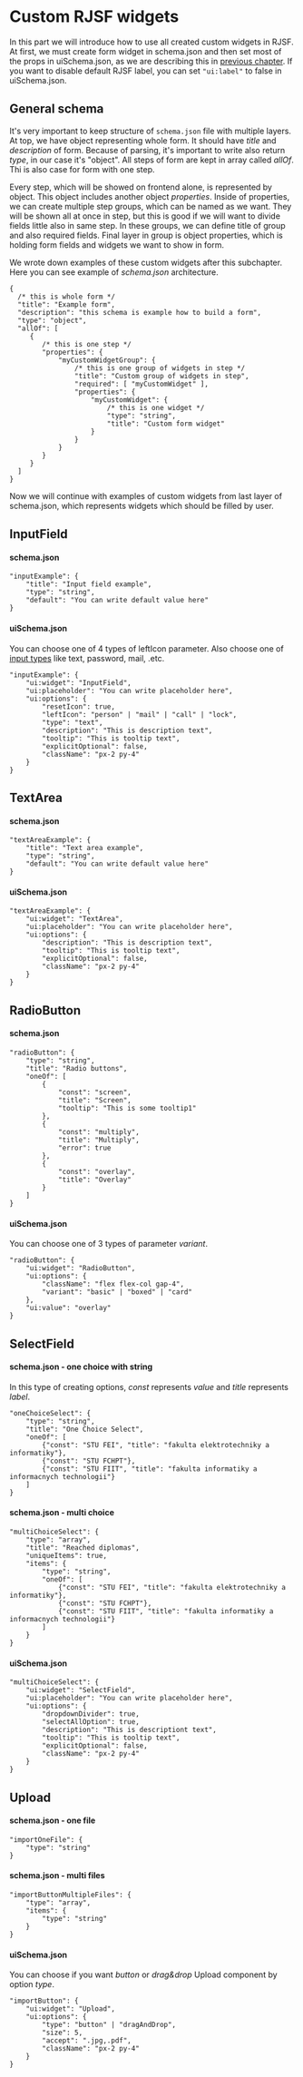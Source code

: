 # Custom RJSF widgets
In this part we will introduce how to use all created custom widgets in RJSF. At first, we must create form widget in schema.json and then set most of the props in uiSchema.json, as we are describing this in [previous chapter](/docs/bratislava.sk/forms-general).
If you want to disable default RJSF label, you can set `"ui:label"` to false in uiSchema.json.

## General schema
It's very important to keep structure of `schema.json` file with multiple layers. At top, we have object representing
whole form. It should have _title_ and _description_ of form. Because of parsing, it's important to write also return _type_,
in our case it's "object". All steps of form are kept in array called _allOf_. Thi is also case for form with one step.

Every step, which will be showed on frontend alone, is represented by object. This object includes another object _properties_.
Inside of properties, we can create multiple step groups, which can be named as we want.
They will be shown all at once in step, but this is good if we will want to divide
fields little also in same step. In these groups, we can define title of group and also required fields. 
Final layer in group is object properties, which is holding form fields and widgets we want to show in form.

We wrote down examples of these custom widgets after this subchapter. Here you can see example of _schema.json_ architecture.

```
{   
  /* this is whole form */
  "title": "Example form",
  "description": "this schema is example how to build a form",
  "type": "object",
  "allOf": [
     {  
        /* this is one step */
        "properties": {
            "myCustomWidgetGroup": { 
                /* this is one group of widgets in step */
                "title": "Custom group of widgets in step",
                "required": [ "myCustomWidget" ],
                "properties": {
                    "myCustomWidget": {
                        /* this is one widget */
                        "type": "string",
                        "title": "Custom form widget"
                    }
                }
            }
        }
     }
  ]
}
```

Now we will continue with examples of custom widgets from last layer of schema.json, which represents widgets which should be filled by user.

## InputField

#### schema.json
```
"inputExample": {
    "title": "Input field example",
    "type": "string",
    "default": "You can write default value here"
}
```

#### uiSchema.json
You can choose one of 4 types of leftIcon parameter. Also choose one of [input types](https://www.w3schools.com/html/html_form_input_types.asp) like text, password, mail, .etc.
```
"inputExample": {
    "ui:widget": "InputField",
    "ui:placeholder": "You can write placeholder here",
    "ui:options": {
        "resetIcon": true,
        "leftIcon": "person" | "mail" | "call" | "lock",
        "type": "text",
        "description": "This is description text",
        "tooltip": "This is tooltip text",
        "explicitOptional": false,
        "className": "px-2 py-4"
    }
}
```

## TextArea

#### schema.json
```
"textAreaExample": {
    "title": "Text area example",
    "type": "string",
    "default": "You can write default value here"
}
```

#### uiSchema.json
```
"textAreaExample": {
    "ui:widget": "TextArea",
    "ui:placeholder": "You can write placeholder here",
    "ui:options": {
        "description": "This is description text",
        "tooltip": "This is tooltip text",
        "explicitOptional": false,
        "className": "px-2 py-4"
    }
}
```

## RadioButton

#### schema.json
```
"radioButton": {
    "type": "string",
    "title": "Radio buttons",
    "oneOf": [
        {
            "const": "screen",
            "title": "Screen",
            "tooltip": "This is some tooltip1"
        },
        {
            "const": "multiply",
            "title": "Multiply",
            "error": true
        },
        {
            "const": "overlay",
            "title": "Overlay"
        }
    ]
}
```

#### uiSchema.json
You can choose one of 3 types of parameter _variant_.
```
"radioButton": {
    "ui:widget": "RadioButton",
    "ui:options": {
        "className": "flex flex-col gap-4",
        "variant": "basic" | "boxed" | "card"
    },
    "ui:value": "overlay"
}
```

## SelectField

#### schema.json - one choice with string
In this type of creating options, _const_ represents _value_ and _title_ represents _label_.
```
"oneChoiceSelect": {
    "type": "string",
    "title": "One Choice Select",
    "oneOf": [
        {"const": "STU FEI", "title": "fakulta elektrotechniky a informatiky"},
        {"const": "STU FCHPT"},
        {"const": "STU FIIT", "title": "fakulta informatiky a informacnych technologii"}
    ]
}
```

#### schema.json - multi choice
```
"multiChoiceSelect": {
    "type": "array",
    "title": "Reached diplomas",
    "uniqueItems": true,
    "items": {
        "type": "string",
        "oneOf": [
            {"const": "STU FEI", "title": "fakulta elektrotechniky a informatiky"},
            {"const": "STU FCHPT"},
            {"const": "STU FIIT", "title": "fakulta informatiky a informacnych technologii"}
        ]
    }
}
```

#### uiSchema.json
```
"multiChoiceSelect": {
    "ui:widget": "SelectField",
    "ui:placeholder": "You can write placeholder here",
    "ui:options": {
        "dropdownDivider": true,
        "selectAllOption": true,
        "description": "This is descriptiont text",
        "tooltip": "This is tooltip text",
        "explicitOptional": false,
        "className": "px-2 py-4"
    }
}
```

## Upload

#### schema.json - one file
```
"importOneFile": {
    "type": "string"
}
```

#### schema.json - multi files
```
"importButtonMultipleFiles": {
    "type": "array",
    "items": {
        "type": "string"
    }
}
```

#### uiSchema.json
You can choose if you want _button_ or _drag&drop_ Upload component by option _type_.
```
"importButton": {
    "ui:widget": "Upload",
    "ui:options": {
        "type": "button" | "dragAndDrop",
        "size": 5,
        "accept": ".jpg,.pdf",
        "className": "px-2 py-4"
    }
}
```
